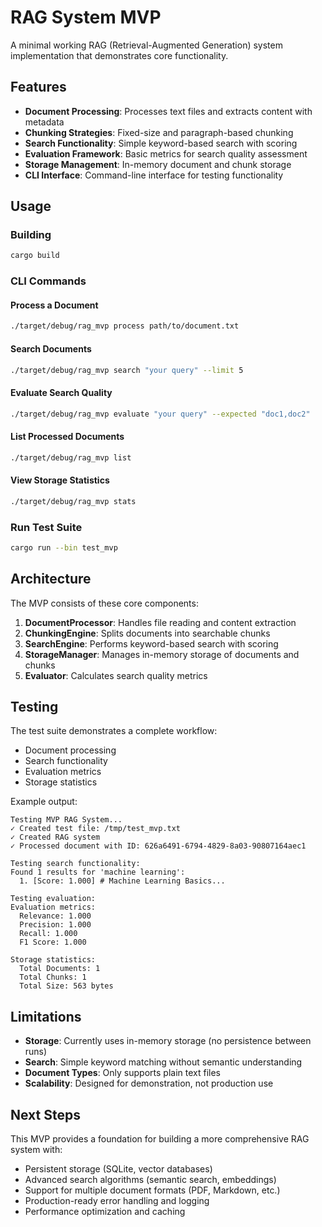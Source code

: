 # RAG System MVP

A minimal working RAG (Retrieval-Augmented Generation) system implementation that demonstrates core functionality.

## Features

- **Document Processing**: Processes text files and extracts content with metadata
- **Chunking Strategies**: Fixed-size and paragraph-based chunking
- **Search Functionality**: Simple keyword-based search with scoring
- **Evaluation Framework**: Basic metrics for search quality assessment
- **Storage Management**: In-memory document and chunk storage
- **CLI Interface**: Command-line interface for testing functionality

## Usage

### Building

```bash
cargo build
```

### CLI Commands

#### Process a Document

```bash
./target/debug/rag_mvp process path/to/document.txt
```

#### Search Documents

```bash
./target/debug/rag_mvp search "your query" --limit 5
```

#### Evaluate Search Quality

```bash
./target/debug/rag_mvp evaluate "your query" --expected "doc1,doc2"
```

#### List Processed Documents

```bash
./target/debug/rag_mvp list
```

#### View Storage Statistics

```bash
./target/debug/rag_mvp stats
```

### Run Test Suite

```bash
cargo run --bin test_mvp
```

## Architecture

The MVP consists of these core components:

1. **DocumentProcessor**: Handles file reading and content extraction
2. **ChunkingEngine**: Splits documents into searchable chunks
3. **SearchEngine**: Performs keyword-based search with scoring
4. **StorageManager**: Manages in-memory storage of documents and chunks
5. **Evaluator**: Calculates search quality metrics

## Testing

The test suite demonstrates a complete workflow:
- Document processing
- Search functionality
- Evaluation metrics
- Storage statistics

Example output:
```
Testing MVP RAG System...
✓ Created test file: /tmp/test_mvp.txt
✓ Created RAG system
✓ Processed document with ID: 626a6491-6794-4829-8a03-90807164aec1

Testing search functionality:
Found 1 results for 'machine learning':
  1. [Score: 1.000] # Machine Learning Basics...

Testing evaluation:
Evaluation metrics:
  Relevance: 1.000
  Precision: 1.000
  Recall: 1.000
  F1 Score: 1.000

Storage statistics:
  Total Documents: 1
  Total Chunks: 1
  Total Size: 563 bytes
```

## Limitations

- **Storage**: Currently uses in-memory storage (no persistence between runs)
- **Search**: Simple keyword matching without semantic understanding
- **Document Types**: Only supports plain text files
- **Scalability**: Designed for demonstration, not production use

## Next Steps

This MVP provides a foundation for building a more comprehensive RAG system with:
- Persistent storage (SQLite, vector databases)
- Advanced search algorithms (semantic search, embeddings)
- Support for multiple document formats (PDF, Markdown, etc.)
- Production-ready error handling and logging
- Performance optimization and caching